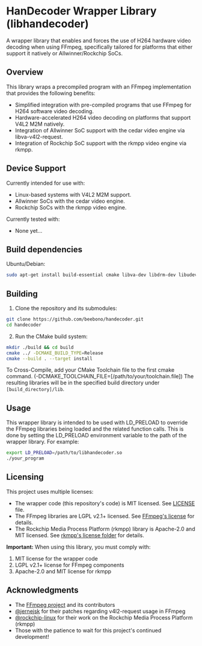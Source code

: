 # HanDecoder Wrapper Library (libhandecoder)

A wrapper library that enables and forces the use of H264 hardware video decoding when using FFmpeg, specifically tailored for platforms that either support it natively or Allwinner/Rockchip SoCs.

## Overview

This library wraps a precompiled program with an FFmpeg implementation that provides the following benefits:

- Simplified integration with pre-compiled programs that use FFmpeg for H264 software video decoding.
- Hardware-accelerated H264 video decoding on platforms that support V4L2 M2M natively.
- Integration of Allwinner SoC support with the cedar video engine via libva-v4l2-request.
- Integration of Rockchip SoC support with the rkmpp video engine via rkmpp.

## Device Support

Currently intended for use with:
- Linux-based systems with V4L2 M2M support.
- Allwinner SoCs with the cedar video engine.
- Rockchip SoCs with the rkmpp video engine.

Currently tested with:
- None yet...

## Build dependencies

Ubuntu/Debian:
```bash
sudo apt-get install build-essential cmake libva-dev libdrm-dev libudev-dev
```

## Building

1. Clone the repository and its submodules:

```bash
git clone https://github.com/beebono/handecoder.git
cd handecoder
```

2. Run the CMake build system:

```bash
mkdir ./build && cd build
cmake ../ -DCMAKE_BUILD_TYPE=Release
cmake --build . --target install
```

To Cross-Compile, add your CMake Toolchain file to the first cmake command. (-DCMAKE_TOOLCHAIN_FILE=[/path/to/your/toolchain.file])
The resulting libraries will be in the specified build directory under `[build_directory]/lib`.

## Usage

This wrapper library is intended to be used with LD_PRELOAD to override the FFmpeg libraries being loaded and the related function calls. This is done by setting the LD_PRELOAD environment variable to the path of the wrapper library. For example:

```bash
export LD_PRELOAD=/path/to/libhandecoder.so
./your_program
```

## Licensing

This project uses multiple licenses:
- The wrapper code (this repository's code) is MIT licensed. See [LICENSE](LICENSE) file.
- The FFmpeg libraries are LGPL v2.1+ licensed. See [FFmpeg's license](https://github.com/FFmpeg/FFmpeg/blob/master/LICENSE.md) for details.
- The Rockchip Media Process Platform (rkmpp) library is Apache-2.0 and MIT licensed. See [rkmpp's license folder](https://github.com/rockchip-linux/mpp/blob/develop/LICENSES) for details.

**Important:** When using this library, you must comply with:
1. MIT license for the wrapper code
2. LGPL v2.1+ license for FFmpeg components
4. Apache-2.0 and MIT license for rkmpp

## Acknowledgments

- The [FFmpeg project](https://www.ffmpeg.org/) and its contributors
- [@jernejsk](https://github.com/jernejsk) for their patches regarding v4l2-request usage in FFmpeg
- [@rockchip-linux](https://github.com/rockchip-linux) for their work on the Rockchip Media Process Platform (rkmpp)
- Those with the patience to wait for this project's continued development!